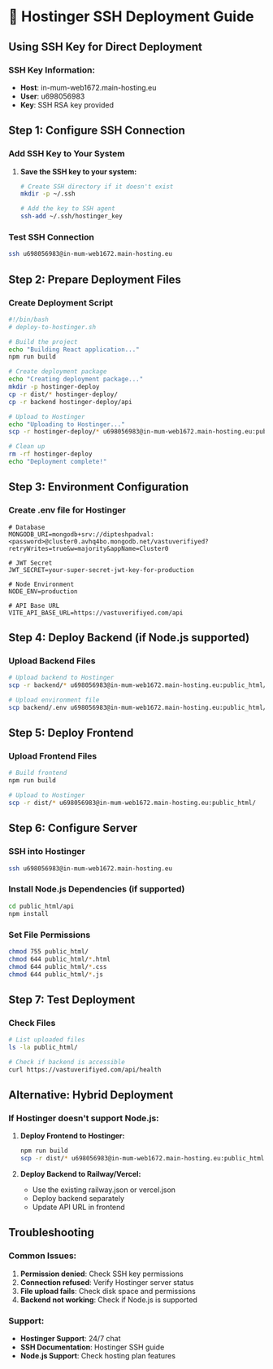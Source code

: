 # 🚀 Hostinger SSH Deployment Guide

## Using SSH Key for Direct Deployment

### SSH Key Information:
- **Host**: in-mum-web1672.main-hosting.eu
- **User**: u698056983
- **Key**: SSH RSA key provided

## Step 1: Configure SSH Connection

### Add SSH Key to Your System
1. **Save the SSH key to your system:**
   ```bash
   # Create SSH directory if it doesn't exist
   mkdir -p ~/.ssh
   
   # Add the key to SSH agent
   ssh-add ~/.ssh/hostinger_key
   ```

### Test SSH Connection
```bash
ssh u698056983@in-mum-web1672.main-hosting.eu
```

## Step 2: Prepare Deployment Files

### Create Deployment Script
```bash
#!/bin/bash
# deploy-to-hostinger.sh

# Build the project
echo "Building React application..."
npm run build

# Create deployment package
echo "Creating deployment package..."
mkdir -p hostinger-deploy
cp -r dist/* hostinger-deploy/
cp -r backend hostinger-deploy/api

# Upload to Hostinger
echo "Uploading to Hostinger..."
scp -r hostinger-deploy/* u698056983@in-mum-web1672.main-hosting.eu:public_html/

# Clean up
rm -rf hostinger-deploy
echo "Deployment complete!"
```

## Step 3: Environment Configuration

### Create .env file for Hostinger
```env
# Database
MONGODB_URI=mongodb+srv://dipteshpadval:<password>@cluster0.avhq4bo.mongodb.net/vastuverifiyed?retryWrites=true&w=majority&appName=Cluster0

# JWT Secret
JWT_SECRET=your-super-secret-jwt-key-for-production

# Node Environment
NODE_ENV=production

# API Base URL
VITE_API_BASE_URL=https://vastuverifiyed.com/api
```

## Step 4: Deploy Backend (if Node.js supported)

### Upload Backend Files
```bash
# Upload backend to Hostinger
scp -r backend/* u698056983@in-mum-web1672.main-hosting.eu:public_html/api/

# Upload environment file
scp backend/.env u698056983@in-mum-web1672.main-hosting.eu:public_html/api/
```

## Step 5: Deploy Frontend

### Upload Frontend Files
```bash
# Build frontend
npm run build

# Upload to Hostinger
scp -r dist/* u698056983@in-mum-web1672.main-hosting.eu:public_html/
```

## Step 6: Configure Server

### SSH into Hostinger
```bash
ssh u698056983@in-mum-web1672.main-hosting.eu
```

### Install Node.js Dependencies (if supported)
```bash
cd public_html/api
npm install
```

### Set File Permissions
```bash
chmod 755 public_html/
chmod 644 public_html/*.html
chmod 644 public_html/*.css
chmod 644 public_html/*.js
```

## Step 7: Test Deployment

### Check Files
```bash
# List uploaded files
ls -la public_html/

# Check if backend is accessible
curl https://vastuverifiyed.com/api/health
```

## Alternative: Hybrid Deployment

### If Hostinger doesn't support Node.js:

1. **Deploy Frontend to Hostinger:**
   ```bash
   npm run build
   scp -r dist/* u698056983@in-mum-web1672.main-hosting.eu:public_html/
   ```

2. **Deploy Backend to Railway/Vercel:**
   - Use the existing railway.json or vercel.json
   - Deploy backend separately
   - Update API URL in frontend

## Troubleshooting

### Common Issues:
1. **Permission denied**: Check SSH key permissions
2. **Connection refused**: Verify Hostinger server status
3. **File upload fails**: Check disk space and permissions
4. **Backend not working**: Check if Node.js is supported

### Support:
- **Hostinger Support**: 24/7 chat
- **SSH Documentation**: Hostinger SSH guide
- **Node.js Support**: Check hosting plan features
